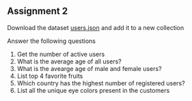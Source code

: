 ## Assignment 2

Download the dataset [users.json](https://github.com/smaranjitghose/ParulUniversityMEAN/blob/main/practice_problems/users.json) and add it to a new collection

Answer the following questions

1) Get the number of active users
2) What is the average age of all users?
3) What is the avearge age of male and female users?
4) List top 4 favorite fruits
5) Which country has the highest number of registered users?
6) List all the unique eye colors present in the customers
